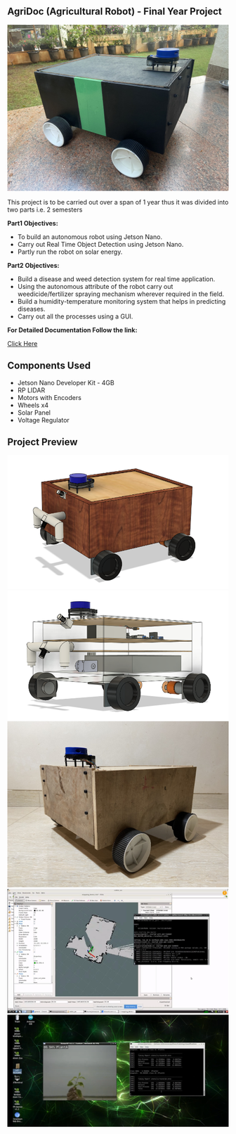 
## AgriDoc (Agricultural Robot) - Final Year Project

![](https://github.com/saij19/Agri-Doc-Final-Year-Proj-/blob/9e1b866d33e6d8e1b5837171e0cb05f0aeb54afc/IMG_1502.jpeg)

This project is to be carried out over a span of 1 year thus it was divided into two parts i.e. 2 semesters

**Part1 Objectives:**
- To build an autonomous robot using Jetson Nano.
- Carry out Real Time Object Detection using Jetson Nano.
- Partly run the robot on solar energy.

**Part2 Objectives:**
- Build a disease and weed detection system for real time application.
- Using the autonomous attribute of the robot carry out weedicide/fertilizer spraying mechanism wherever required in the field.
- Build a humidity-temperature monitoring system that helps in predicting diseases.
- Carry out all the processes using a GUI.

**For Detailed Documentation Follow the link:**

[Click Here](https://drive.google.com/drive/folders/1KlF9il-CKWtJe559HJ4c2z9ZQE2VETks?usp=sharing)


## Components Used

- Jetson Nano Developer Kit - 4GB
- RP LIDAR
- Motors with Encoders
- Wheels x4
- Solar Panel
- Voltage Regulator


## Project Preview
![](https://github.com/saij19/Agri-Doc-Final-Year-Proj-/blob/9e1b866d33e6d8e1b5837171e0cb05f0aeb54afc/Screenshot%202022-10-17%20171700.png)
![](https://github.com/saij19/Agri-Doc-Final-Year-Proj-/blob/9e1b866d33e6d8e1b5837171e0cb05f0aeb54afc/Screenshot%202022-10-17%20180845.png)
![](https://github.com/saij19/Agri-Doc-Final-Year-Proj-/blob/9e1b866d33e6d8e1b5837171e0cb05f0aeb54afc/IMG_0579.jpeg)
![](https://github.com/saij19/Agri-Doc-Final-Year-Proj-/blob/0ed9c1eefc205d471f8116735310ec636ba3abcb/4.png)
![](https://github.com/saij19/Agri-Doc-Final-Year-Proj-/blob/e88b39c758d6abdf73b912f92bc04afa4f36aa4c/Part%201/2.png)

